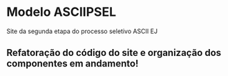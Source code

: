 # Modelo ASCIIPSEL
 Site da segunda etapa do processo seletivo ASCII EJ
 
 
## Refatoração do código do site e organização dos componentes em andamento!
